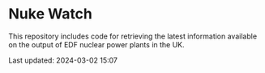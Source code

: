 # Nuke Watch

This repository includes code for retrieving the latest information available on the output of EDF nuclear power plants in the UK.

Last updated: 2024-03-02 15:07
